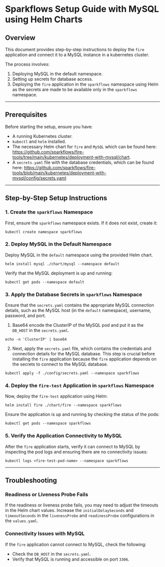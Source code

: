 # Sparkflows Setup Guide with MySQL using Helm Charts

## Overview

This document provides step-by-step instructions to deploy the `fire` application and connect it to a MySQL instance in a kubernetes cluster.

The process involves:

1. Deploying MySQL in the default namespace.
2. Setting up secrets for database access.
3. Deploying the `fire` application in the `sparkflows` namespace using Helm as the secrets are made to be available only in the `sparkflows` namespace.

---

## Prerequisites

Before starting the setup, ensure you have:

- A running Kubernetes cluster.
- `kubectl` and `helm` installed.
- The necessary Helm chart for `fire` and `MySQL` which can be found here: https://github.com/sparkflows/fire-tools/tree/main/kubernetes/deployment-with-mysql/chart.
- A `secrets.yaml` file with the database credentials, which can be found here: https://github.com/sparkflows/fire-tools/blob/main/kubernetes/deployment-with-mysql/config/secrets.yaml

---

## Step-by-Step Setup Instructions

### 1. Create the `sparkflows` Namespace

First, ensure the `sparkflows` namespace exists. If it does not exist, create it:
```
kubectl create namespace sparkflows
```

### 2. Deploy MySQL in the Default Namespace

Deploy MySQL in the `default` namespace using the provided Helm chart.
```
helm install mysql ./chart/mysql --namespace default
```

Verify that the MySQL deployment is up and running:
```
kubectl get pods --namespace default
```

### 3. Apply the Database Secrets in `sparkflows` Namespace

Ensure that the `secrets.yaml` contains the appropriate MySQL connection details, such as the MySQL host (in the `default` namespace), username, password, and port.

1. Base64 encode the ClusterIP of the MySQL pod and put it as the `DB_HOST` in the `secrets.yaml`.
```
echo -n 'ClusterIP' | base64
```

2. Next, apply the `secrets.yaml` file, which contains the credentials and connection details for the MySQL database. This step is crucial before installing the `fire` application because the `fire` application depends on the secrets to connect to the MySQL database.
```
kubectl apply -f ./config/secrets.yaml --namespace sparkflows
```

### 4. Deploy the `fire-test` Application in `sparkflows` Namespace

Now, deploy the `fire-test` application using Helm:
```
helm install fire ./chart/fire --namespace sparkflows
```

Ensure the application is up and running by checking the status of the pods:
```
kubectl get pods --namespace sparkflows
```

### 5. Verify the Application Connectivity to MySQL

After the `fire` application starts, verify it can connect to MySQL by inspecting the pod logs and ensuring there are no connectivity issues:
```
kubectl logs <fire-test-pod-name> --namespace sparkflows
```

---
## Troubleshooting

### Readiness or Liveness Probe Fails

If the readiness or liveness probe fails, you may need to adjust the timeouts in the Helm chart values. Increase the `initialDelaySeconds` and `timeoutSeconds` in the `livenessProbe` and `readinessProbe` configurations in the `values.yaml`.

### Connectivity Issues with MySQL

If the `fire` application cannot connect to MySQL, check the following:
- Check the `DB_HOST` in the `secrets.yaml`.
- Verify that MySQL is running and accessible on port `3306`.
